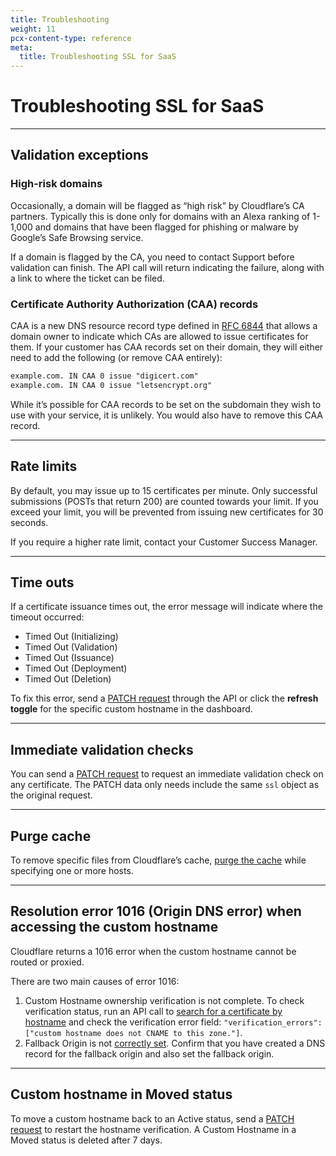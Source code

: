 ```yaml
---
title: Troubleshooting
weight: 11
pcx-content-type: reference
meta:
  title: Troubleshooting SSL for SaaS
---
```


# Troubleshooting SSL for SaaS

---

## Validation exceptions

### High-risk domains

Occasionally, a domain will be flagged as “high risk” by Cloudflare’s CA partners. Typically this is done only for domains with an Alexa ranking of 1-1,000 and domains that have been flagged for phishing or malware by Google’s Safe Browsing service.

If a domain is flagged by the CA, you need to contact Support before validation can finish. The API call will return indicating the failure, along with a link to where the ticket can be filed.

### Certificate Authority Authorization (CAA) records

CAA is a new DNS resource record type defined in [RFC 6844](https://tools.ietf.org/html/rfc6844) that allows a domain owner to indicate which CAs are allowed to issue certificates for them. If your customer has CAA records set on their domain, they will either need to add the following (or remove CAA entirely):

```txt
example.com. IN CAA 0 issue "digicert.com"
example.com. IN CAA 0 issue "letsencrypt.org"
```

While it’s possible for CAA records to be set on the subdomain they wish to use with your service, it is unlikely. You would also have to remove this CAA record.

---

## Rate limits

By default, you may issue up to 15 certificates per minute. Only successful submissions (POSTs that return 200) are counted towards your limit. If you exceed your limit, you will be prevented from issuing new certificates for 30 seconds.

If you require a higher rate limit, contact your Customer Success Manager.

---

## Time outs

If a certificate issuance times out, the error message will indicate where the timeout occurred:

- Timed Out (Initializing)
- Timed Out (Validation)
- Timed Out (Issuance)
- Timed Out (Deployment)
- Timed Out (Deletion)

To fix this error, send a [PATCH request](https://api.cloudflare.com/#custom-hostname-for-a-zone-edit-custom-hostname) through the API or click the **refresh toggle** for the specific custom hostname in the dashboard.

---

## Immediate validation checks

You can send a [PATCH request](https://api.cloudflare.com/#custom-hostname-for-a-zone-edit-custom-hostname) to request an immediate validation check on any certificate. The PATCH data only needs include the same `ssl` object as the original request.

---

## Purge cache

To remove specific files from Cloudflare’s cache, [purge the cache](/cache/how-to/purge-cache#purge-by-single-file-by-url) while specifying one or more hosts.

---

## Resolution error 1016 (Origin DNS error) when accessing the custom hostname

Cloudflare returns a 1016 error when the custom hostname cannot be routed or proxied.

There are two main causes of error 1016:

1.  Custom Hostname ownership verification is not complete. To check verification status, run an API call to [search for a certificate by hostname](/ssl/ssl-for-saas/common-api-calls/) and check the verification error field: `"verification_errors": ["custom hostname does not CNAME to this zone."]`.
2.  Fallback Origin is not [correctly set](/ssl/ssl-for-saas/getting-started/#step-1--create-fallback-origin-and-cname-target). Confirm that you have created a DNS record for the fallback origin and also set the fallback origin.

---

## Custom hostname in Moved status

To move a custom hostname back to an Active status, send a [PATCH request](https://api.cloudflare.com/#custom-hostname-for-a-zone-edit-custom-hostname) to restart the hostname verification. A Custom Hostname in a Moved status is deleted after 7 days.
